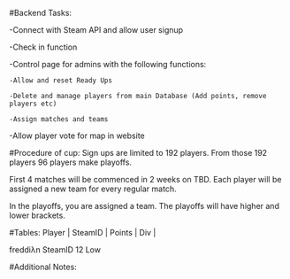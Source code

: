 
#Backend Tasks:

-Connect with Steam API and allow user signup

-Check in function 

-Control page for admins with the following functions:

    -Allow and reset Ready Ups 
    
    -Delete and manage players from main Database (Add points, remove players etc)
    
    -Assign matches and teams
    
-Allow player vote for map in website



#Procedure of cup:
Sign ups are limited to 192 players. From those 192 players 96 players make playoffs.

First 4 matches will be commenced in 2 weeks on TBD. Each player will be assigned a new team for every regular match.

In the playoffs, you are assigned a team. The playoffs will have higher and lower brackets.



#Tables:
Player | SteamID | Points | Div | 

freddiλn SteamID 12 Low



#Additional Notes:

